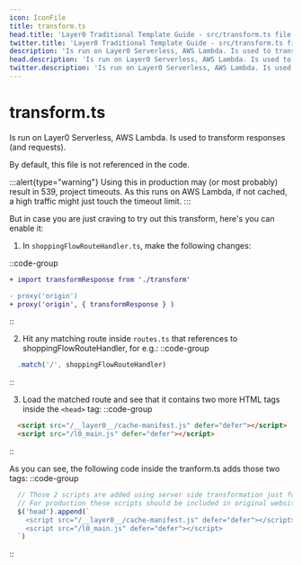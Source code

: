 ```yaml
---
icon: IconFile
title: transform.ts
head.title: 'Layer0 Traditional Template Guide - src/transform.ts file'
twitter.title: 'Layer0 Traditional Template Guide - src/transform.ts file'
description: 'Is run on Layer0 Serverless, AWS Lambda. Is used to transform responses (and requests).'
head.description: 'Is run on Layer0 Serverless, AWS Lambda. Is used to transform responses (and requests).'
twitter.description: 'Is run on Layer0 Serverless, AWS Lambda. Is used to transform responses (and requests).'
---
```


# transform.ts
Is run on Layer0 Serverless, AWS Lambda. Is used to transform responses (and requests).

By default, this file is not referenced in the code.

:::alert{type="warning"}
Using this in production may (or most probably) result in 539, project timeouts. As this runs on AWS Lambda, if not cached, a high traffic might just touch the timeout limit.
:::

But in case you are just craving to try out this transform, here's you can enable it:

1. In `shoppingFlowRouteHandler.ts`, make the following changes:

::code-group
```diff [shoppingFlowRouteHandler.ts]
+ import transformResponse from './transform'

- proxy('origin')
+ proxy('origin', { transformResponse } )
```
::

2. Hit any matching route inside `routes.ts` that references to shoppingFlowRouteHandler, for e.g.:
::code-group
```ts [routes.ts]
  .match('/', shoppingFlowRouteHandler)
```
::

3. Load the matched route and see that it contains two more HTML tags inside the `<head>` tag:
::code-group 
```html [page.html]
  <script src="/__layer0__/cache-manifest.js" defer="defer"></script>
  <script src="/l0_main.js" defer="defer"></script>
```
::

As you can see, the following code inside the tranform.ts adds those two tags:
::code-group
```ts [transform.ts]
  // Those 2 scripts are added using server side transformation just for Proof of Concept purposes.
  // For production these scripts should be included in original website base code.
  $('head').append(`
    <script src="/__layer0__/cache-manifest.js" defer="defer"></script>
    <script src="/l0_main.js" defer="defer"></script>
  `)
```
::
